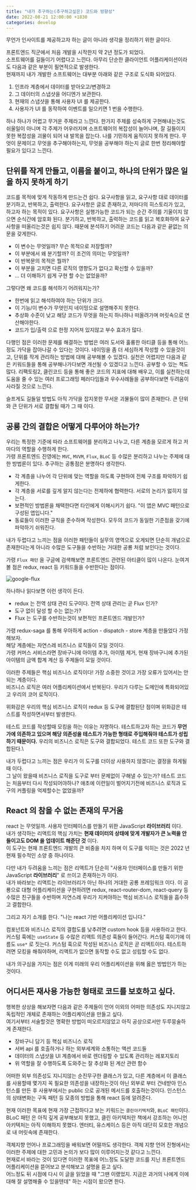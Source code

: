 ```yaml
---
title: "내가 추구하는(추구하고싶은) 코드와 방향성"
date: 2022-08-21 12:00:00 +1830
categories: develop
---
```


무언가 인사이트를 제공하고자 하는 글이 아니라 생각을 정리하기 위한 글이다.

프론트엔드 직군에서 처음 개발을 시작한지 약 2년 정도가 되었다.\
소프트웨어를 길들이기 어렵다고 느낀다. 아무리 단순한 클라이언트 어플리케이션이라도 다음과 같은 부분이 필연적으로 발생한다.\
현재까지 내가 개발한 소프트웨어는 대부분 아래와 같은 구조로 도식화 되어있다.

1. 인프라 계층에서 데이터를 받아오고/변경하고 
2. 그 데이터의 스냅샷을 어디엔가 보관한다.
3. 현재의 스냅샷을 통해 사용자 UI 를 제공한다.
4. 사용자가 UI 를 동작하여 이벤트를 일으키면 1 번을 수행한다. 

하나 하나가 어렵고 무거운 주제라고 느낀다.
한가지 주제를 성숙하게 구현해내는것도 쉬울일이 아니며 각 주제가 어우러지며 소프트웨어의 복잡성이 늘어나며,
잘 길들이지 못한 복잡성을 괴물이 되어 내 발목을 잡는다. 나를 기민하게 움직이지 못하게 한다.
무엇이 문제이고 무엇을 추구해야하는지, 무엇을 공부해야 하는지 글로 한번 정리해야할 필요가 있다고 느낀다.

## 단위를 작게 만들고, 이름을 붙이고, 하나의 단위가 많은 일을 하지 못하게 하기

코드를 목적에 맞게 작동하게 만드는건 쉽다. 요구사항을 읽고, 요구사항 대로 데이터를 분기하고, 반복하고, 출력한다.
요구사항은 글로 존재하고, 저마다의 히스토리가 있고, 하고자 하는 목적이 있다.
요구사항은 실행가능한 코드가 되는 순간 주의를 기울이지 않으면 순식간에 암호화 된다.
분기하고, 반복하고, 출력하는 코드를 읽고 복호화하여 요구사항을 떠올리는것은 쉽지 않다.
때문에 분석하기 어려운 코드는 다음과 같은 끝없는 의문을 갖게한다.

* 이 변수는 무엇일까? 무슨 목적으로 저장할까?
* 이 부분에서 왜 분기할까? 이 조건의 의미는 무엇일까?
* 이 반복문의 목적은 뭘까?
* 이 부분을 고치면 다른 로직의 영향도가 없다고 확신할 수 있을까?
* ... 더 이해하기 쉽게 구현 할 수는 없었을까?

그렇다면 왜 코드를 해석하기 어려워지는가?

* 한번에 읽고 해석하여야 하는 단위가 크다.
* 이 기능/이 변수가 무엇인지 네이밍으로 설명해주지 못한다.
* 추상화 수준이 낮고 해당 코드가 무엇을 하는지 하나하나 떠올려가며 머릿속으로 연산해야한다.
* 코드가 입/출력 으로 한정 지어져 있지않고 부수 효과가 많다.

다행인 점은 이러한 문제를 해결하는 방법은 여러 도서와 훌륭한 아티클 등을 통해 어느정도 가닥을 잡아나갈 수 있다는 것이다.
네이밍을 좀 더 세심하게 작성할 수 있을것이고, 단위를 작게 관리하는 방법에 대해 공부해볼 수 있겠다.
실천은 어렵지만 다음과 같은 키워드들을 통해 공부해나가다보면 개선될 수 있겠다고 느낀다. 
공부할 수 있는 책도 많다. 리팩토링2, 클린코드 등을 통해 좋은 코드의 지표에 대해 배우고, 이를 실천하는데 도움을 줄 수 있는
여러 프로그래밍 페러다임들과 우수사례들을 공부하다보면 두려움이 사라질 것으로 느낀다.

슬프게도 길들일 방법도 아직 가닥을 잡지못한 무서운 괴물들이 많이 존재한다.
큰 단위와 큰 단위가 서로 결합될 때가 그 때 이다.

## 공룡 간의 결합은 어떻게 다루어야 하는가?

우리는 특정한 기준에 따라 소프트웨어를 분리하고 나누고, 다른 계층을 모르게 하고 저마다의 역할을 수행하게 한다.\
가령 프론트엔드 진영에는 `MVC`, `MVVM`, `Flux`, `BLoC` 등 수많은 분리하고 나누는 주제에 대한 방법론이 있다.
추구하는 공통점은 분명하다 생각한다.

* 각 계층을 나누어 각 단위에 맞는 역할을 하도록 구현하여 전체 구조를 파악하기 쉽게한다.
* 각 계층을 서로를 깊게 알지 않는다는 전제하에 협력한다. 서로의 논리가 엃히지 않는다.
* 보편적인 방법론을 채택한다면 타인에게 이해시키기 쉽다. "이 앱은 MVC 패턴으로 구성된 앱입니다."
* 동료들이 이러한 규칙을 준수하며 작성한다. 모두의 코드가 동일한 기준점을 갖기에 파악하기 쉬워진다.

내가 두렵다고 느끼는 점을 이러한 패턴들이 실무의 영역으로 오게되면 단순히 개념으로 존재한다는게 아니라 
수많은 도구들을 수반하는 거대한 공룡 처럼 보인다는 것이다.

가령 `Flux 패턴` 을 구글에 검색해보면 프론트엔드 관련된 아티클이 많이 나온다.
눈여겨 볼 점은 redux, react 등 키워드들을 수반한다는 점이다.

![google-flux](/assets/img/google-flux.png)

하나하나 읽다보면 이런 생각이 든다.

* redux 는 전역 상태 관리 도구이다. 전역 상태 관리는 곧 Flux 인가?
* 도구 없이 달성 할 수는 없는가?
* Flux 는 도구를 수반하는것이 보편적인 프론트엔드 개발인가?

가령 redux-saga 를 통해 우아하게 action - dispatch - store 계층을 만들었다 가정해보자.\
해당 계층에는 자연스레 비즈니스 로직들이 모일 것이다.\
가령 커머스 서비스라면 장바구니에 아이템 추가, 아이템 제거, 현재 장바구니에 추가된 아이템의 금액 합계 계산 등 주제들이 모일 것이다.

이러한 주제들은 핵심 비즈니스 로직이다! 가장 소중한 것이고 가장 오류가 있어서는 안되는 계층이다.\
비즈니스 로직은 여러 어플리케이션에서 반복된다. 우리가 다루는 도메인에 특화되어있고 우리의 코어 로직이다.

위화감은 우리의 핵심 비즈니스 로직이 redux 등 도구에 결합된단 점이며 위화감은 테스트를 작성하면서부터 발생한다.

테스트 코드를 작성할때 모킹을 하는 이유는 자명하다. 테스트하고자 하는 코드가 **무언가에 의존하고 있으며 해당 의존성을 테스트가 가능한 형태로 주입해줘야 테스트가 성립하기 때문이다.**
우리의 비즈니스 로직은 도구와 결합되었다. 테스트 코드 또한 도구와 결합된다.\

내가 두렵다고 느끼는 점은 우리가 이 도구를 더이상 사용하지 않겠다는 결정을 하게될때 이다.\
그 날이 왔을때 비즈니스 로직을 도구로 부터 문제없이 구해낼 수 있는가? 테스트 코드는 처음부터 다시 작성되어야하나?
애초에 이런일이 벌어지기전에 비즈니스 로직과 도구의 커플링을 억제할수는 없었을까?

## React 의 참을 수 없는 존재의 무거움

react 는 무엇일까. 사용자 인터페이스를 만들기 위한 JavaScript **라이브러리** 이다.\
내가 생각하는 리액트의 핵심 가치는 **현재 데이터의 상태에 맞게 개발자가 큰 노력을 안들이고도 DOM 을 업데이트 해준단 것** 이다.\
이 도구는 현재 프론트엔드 개발의 큰 비중을 차지 하며 이 도구를 익히는 것은 2022 년 현재 필수적인 소양 중 하나이다.

다만 내가 두려움을 느끼는 점은 리액트가 단순히 "사용자 인터페이스를 만들기 위한 JavaScript **라이브러리**" 로 쓰이고 존재하는가 이다.\
내가 바라보는 리액트는 라이브러리가 아닌 하나의 거대한 공룡 프레임워크 이다. 이 공룡으로 대형 어플리케이션을 구현하려면 redux, react-router-dom, react-query 등 수많은 친구들을 수반하며
자연스레 우리가 지켜야하는 핵심 비즈니스 로직들을 흡수하고 결합한다.

그리고 자기 소개를 한다. "나는 react 기반 어플리케이션 입니다."

컴포넌트와 비즈니스 로직의 결합도를 낮추려면 custom hook 등을 사용하라고 한다. 커스텀 훅에는 `useState` 등 수많은 리액트 의존성 훅들이 들어간다. 커스텀 훅이기에 이름도 `use*` 로 짓는다.
커스텀 훅으로 작성된 비즈니스 로직은 곧 리액트이다. 테스트하려면 모킹을 해줘야하며, 리액트가 없으면 동작할 수도 없고 성립할 수도 없다.

내가 의구심을 가지는 점은 이게 미래의 우리 어플리케이션을 위해 옳은 방법인가 하는것이다.

## 어디서든 재사용 가능한 형태로 코드를 보호하고 싶다.

행복한 상상을 해보자면 다음과 같은 주제들이 언어 이외의 어떠한 의존성도 지니지않고 독립적인 개체로 존재하는 어플리케이션을 만들고 싶다.\
여기서부터 서술할것은 명확한 방법이 떠오르지않았고 아직 공상으로서만 두루뭉술하게 존재한다.

* 장바구니 담기 등 핵심 비즈니스 로직
* 서버 api 를 호출하거나 하는 외부세계와 소통하는 액션 코드들
* 데이터의 스냅샷을 UI 계층에서 바로 렌더링할 수 있도록 관리하는 레포지토리
* 위 역할을 잘 수행하도록 도와주는 잘 추상화 된 계산 관련 함수

어떠한 외부 의존성도 지니지않는 순진무구한 클래스가 있고, 
다른 계층에서 이 클래스를 사용할때 몇가지 꼭 필요한 의존성을 내장하는것이 아닌 외부로 부터 건네받아 인스턴스를 만든 후
사용부에서는 public 으로 공개된 메서드를 호출하는것이다.
인스턴스의 상태변화는 구독 패턴 등 모종의 방법을 통해 react 등에 알려준다.

현재 이러한 목표에 현재 가장 근접하다고 보는 키워드는 `클린아키텍처`와, `BLoC 패턴`이다.
BLoC 패턴 은 아직 깊게 공부해보지 못했고, 클린 아키텍처란 책에서 강조하는 어니언 아키텍처는 아직 이해하지 못했다.
엔터티, 유스케이스 등은 아직 대단히 모호한 개념으로 내 머릿속에 존재한다.

객체지향 언어나 프로그래밍을 배워보면 어떨까도 생각한다. 객체 지향 언어 진형에서는 이러한 주제에 대한 고민과 논의가 보다 많이 이루어지는것 같다고 느낀다.\
현재로서 바라는 것이 있다면 이러한 목표에 어느정도 도달한 코드를 지닌 프론트엔드 어플리케이션을 뜯어보고 분석해보고 설명을 듣고 싶다.\
어느정도 뒤 시점에 다시 이 글을 읽었을 때 "그땐 이랬었지. 지금은 과거의 나에게 이에 대해 잘 설명해줄 수 있을텐데" 하는 시점이 왔으면 한다. 


















